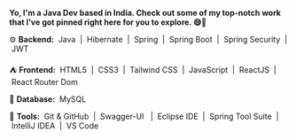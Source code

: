 
**Yo, I'm a Java Dev based in India. Check out some of my top-notch work that I've got pinned right here for you to explore. 😄🚀**




⚙️ **Backend:**
&nbsp;Java&nbsp; | &nbsp;Hibernate&nbsp; | &nbsp;Spring&nbsp; | &nbsp;Spring Boot&nbsp; | &nbsp;Spring Security&nbsp; | &nbsp;JWT&nbsp; 

⛺️ **Frontend:** 
&nbsp;HTML5&nbsp; | &nbsp;CSS3&nbsp; | &nbsp;Tailwind CSS&nbsp; | &nbsp;JavaScript&nbsp; | &nbsp;ReactJS&nbsp; | &nbsp;React Router Dom&nbsp; 

📁 **Database:**
&nbsp;MySQL&nbsp;  

🧰 **Tools:**
&nbsp;Git & GitHub&nbsp; | &nbsp;Swagger-UI &nbsp; | &nbsp;Eclipse IDE&nbsp; | &nbsp;Spring Tool Suite&nbsp; | &nbsp;IntelliJ IDEA&nbsp; | &nbsp;VS Code&nbsp;




